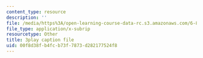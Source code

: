 ```yaml
---
content_type: resource
description: ''
file: /media/https%3A/open-learning-course-data-rc.s3.amazonaws.com/6-890-algorithmic-lower-bounds-fun-with-hardness-proofs-fall-2014/00f8d38fb4fcb73f7873d282177524f8_Ih0cPR745fM.srt
file_type: application/x-subrip
resourcetype: Other
title: 3play caption file
uid: 00f8d38f-b4fc-b73f-7873-d282177524f8
---
```

